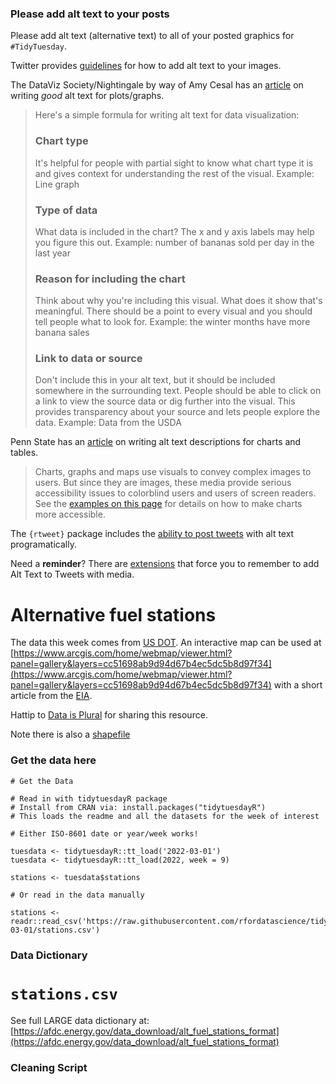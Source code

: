 ### Please add alt text to your posts

Please add alt text (alternative text) to all of your posted graphics for `#TidyTuesday`. 

Twitter provides [guidelines](https://help.twitter.com/en/using-twitter/picture-descriptions) for how to add alt text to your images.

The DataViz Society/Nightingale by way of Amy Cesal has an [article](https://medium.com/nightingale/writing-alt-text-for-data-visualization-2a218ef43f81) on writing _good_ alt text for plots/graphs.

> Here's a simple formula for writing alt text for data visualization:
> ### Chart type
> It's helpful for people with partial sight to know what chart type it is and gives context for understanding the rest of the visual.
> Example: Line graph
> ### Type of data
> What data is included in the chart? The x and y axis labels may help you figure this out.
> Example: number of bananas sold per day in the last year
> ### Reason for including the chart
> Think about why you're including this visual. What does it show that's meaningful. There should be a point to every visual and you should tell people what to look for.
> Example: the winter months have more banana sales
> ### Link to data or source
> Don't include this in your alt text, but it should be included somewhere in the surrounding text. People should be able to click on a link to view the source data or dig further into the visual. This provides transparency about your source and lets people explore the data.
> Example: Data from the USDA

Penn State has an [article](https://accessibility.psu.edu/images/charts/) on writing alt text descriptions for charts and tables.

> Charts, graphs and maps use visuals to convey complex images to users. But since they are images, these media provide serious accessibility issues to colorblind users and users of screen readers. See the [examples on this page](https://accessibility.psu.edu/images/charts/) for details on how to make charts more accessible.

The `{rtweet}` package includes the [ability to post tweets](https://docs.ropensci.org/rtweet/reference/post_tweet.html) with alt text programatically.

Need a **reminder**? There are [extensions](https://chrome.google.com/webstore/detail/twitter-required-alt-text/fpjlpckbikddocimpfcgaldjghimjiik/related) that force you to remember to add Alt Text to Tweets with media.

# Alternative fuel stations

The data this week comes from [US DOT](https://data-usdot.opendata.arcgis.com/datasets/usdot::alternative-fueling-stations/about). An interactive map can be used at [https://www.arcgis.com/home/webmap/viewer.html?panel=gallery&layers=cc51698ab9d94d67b4ec5dc5b8d97f34](https://www.arcgis.com/home/webmap/viewer.html?panel=gallery&layers=cc51698ab9d94d67b4ec5dc5b8d97f34) with a short article from the [EIA](https://www.eia.gov/todayinenergy/detail.php?id=6050#:~:text=In%20aggregate%2C%20there%20are%20currently,gasoline%20stations%20in%20the%20country.).

Hattip to [Data is Plural](https://www.data-is-plural.com/archive/2021-09-08-edition/) for sharing this resource.

Note there is also a [shapefile](Alternative_Fueling_Stations.zip)

### Get the data here

```{r}
# Get the Data

# Read in with tidytuesdayR package 
# Install from CRAN via: install.packages("tidytuesdayR")
# This loads the readme and all the datasets for the week of interest

# Either ISO-8601 date or year/week works!

tuesdata <- tidytuesdayR::tt_load('2022-03-01')
tuesdata <- tidytuesdayR::tt_load(2022, week = 9)

stations <- tuesdata$stations

# Or read in the data manually

stations <- readr::read_csv('https://raw.githubusercontent.com/rfordatascience/tidytuesday/main/data/2022/2022-03-01/stations.csv')

```
### Data Dictionary

# `stations.csv`

See full LARGE data dictionary at: [https://afdc.energy.gov/data_download/alt_fuel_stations_format](https://afdc.energy.gov/data_download/alt_fuel_stations_format)

### Cleaning Script

